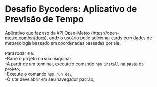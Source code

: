 # Desafio Bycoders: Aplicativo de Previsão de Tempo

Aplicativo que faz uso da API Open-Meteo (https://open-meteo.com/en/docs), onde o usuário pode adicionar cards com dados de metereología baseado em coordenadas passadas por ele. 
<br/>
<br/>
Para rodar ele:<br/>
-Baixe o projeto na sua máquina;<br/>
-A partir de um terminal, execute o comando `npm install` na pasta do projeto;<br/>
-Execute o comando `npm run dev`;<br/>
-O site deve abrir em seu navegador padrão;<br/>
